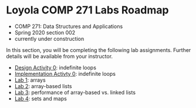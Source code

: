 # Loyola COMP 271 Labs Roadmap

- COMP 271: Data Structures and Applications
- Spring 2020 section 002
- currently under construction

In this section, you will be completing the following lab assignments.
Further details will be available from your instructor.

- [Design Activity 0](https://gist.github.com/klaeufer/8346cc68b9bb979f6fdcc141aed5af3b): indefinite loops
- [Implementation Activty 0](https://gist.github.com/klaeufer/bd1f259a1b648359b09cfe9d20cf1291): indefinite loops
- [Lab 1](https://gist.github.com/klaeufer/6087e9da6f4783e3bc05565ddf33b96c): arrays
- [Lab 2](https://gist.github.com/klaeufer/f41403a8a3fefab152bc245e3273519d): array-based lists
- [Lab 3](https://github.com/LoyolaChicagoCode/cs2-lab3-listperformance-java): performance of array-based vs. linked lists
- [Lab 4](https://github.com/LoyolaChicagoCode/cs2-lab4-wordcount-java): sets and maps
